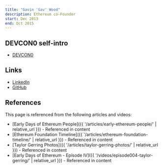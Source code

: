```yaml
---
title: "Gavin 'Gav' Wood"
description: Ethereum co-Founder
start: Dec 2013
end: Oct 2015
---
```


## DEVCON0 self-intro

- [DEVCON0](https://www.youtube.com/watch?v=_BvvUlKDqp0)

## Links

- [LinkedIn](https://www.linkedin.com/in/gavin-wood-88843316/)
- [GitHub](https://github.com/gavofyork)

## References

This page is referenced from the following articles and videos:

- [Early Days of Ethereum People]({{ '/articles/early-ethereum-people/' | relative_url }}) - Referenced in content
- [Ethereum Foundation Timeline]({{ '/articles/ethereum-foundation-timeline/' | relative_url }}) - Referenced in content
- [Taylor Gerring Photos]({{ '/articles/taylor-gerring-photos/' | relative_url }}) - Referenced in content
- [Early Days of Ethereum - Episode IV]({{ '/videos/episode004-taylor-gerring/' | relative_url }}) - Referenced in content